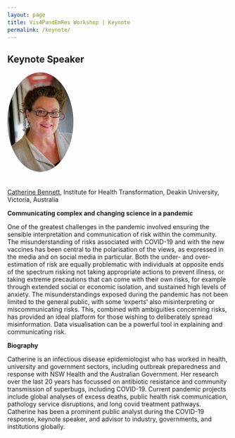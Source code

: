 ```yaml
---
layout: page
title: Vis4PandEmRes Workshop | Keynote
permalink: /keynote/
---
```

<style>
	.minipic {
	    max-width: 150px;
	    border-radius: 50%;
	    margin-left: auto;
	    margin-right: auto;
	    margin-bottom: 20px;
	}
</style>

<h2>Keynote Speaker</h2>

<p><img src="/images/catherine-bennett.jpg" alt="Catherine Bennett" class="minipic" /></p>

<p><a href="https://www.deakin.edu.au/about-deakin/people/catherine-bennett">Catherine Bennett</a>, Institute for Health Transformation, Deakin University, Victoria, Australia</p>

<p><strong>Communicating complex and changing science in a pandemic</strong></p>

<p>One of the greatest challenges in the pandemic involved ensuring the sensible interpretation and communication of risk within the community. The misunderstanding of risks associated with COVID-19 and with the new vaccines has been central to the polarisation of the views, as expressed in the media and on social media in particular. Both the under- and over-estimation of risk are equally problematic with individuals at opposite ends of the spectrum risking not taking appropriate actions to prevent illness, or taking extreme precautions that can come with their own risks, for example through extended social or economic isolation, and sustained high levels of anxiety. The misunderstandings exposed during the pandemic has not been limited to the general public, with some ‘experts’ also misinterpreting or miscommunicating risks. This, combined with ambiguities concerning risks, has provided an ideal platform for those wishing to deliberately spread misinformation. Data visualisation can be a powerful tool in explaining and communicating risk.</p>

<p><strong>Biography</strong></p>

<p>Catherine is an infectious disease epidemiologist who has worked in health, university and government sectors, including outbreak preparedness and response with NSW Health and the Australian Government. Her research over the last 20 years has focussed on antibiotic resistance and community transmission of superbugs, including COVID-19. Current pandemic projects include global analyses of excess deaths, public health risk communication, pathology service disruptions, and long covid treatment pathways. Catherine has been a prominent public analyst during the COVID-19 response, keynote speaker, and advisor to industry, governments, and institutions globally.</p>
